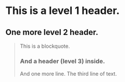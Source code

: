 This is a level 1 header.
=========================

One more level 2 header.
------------------------

> This is a blockquote.
> ### And a header (level 3) inside.
> And one more line.
> The third line of text.
